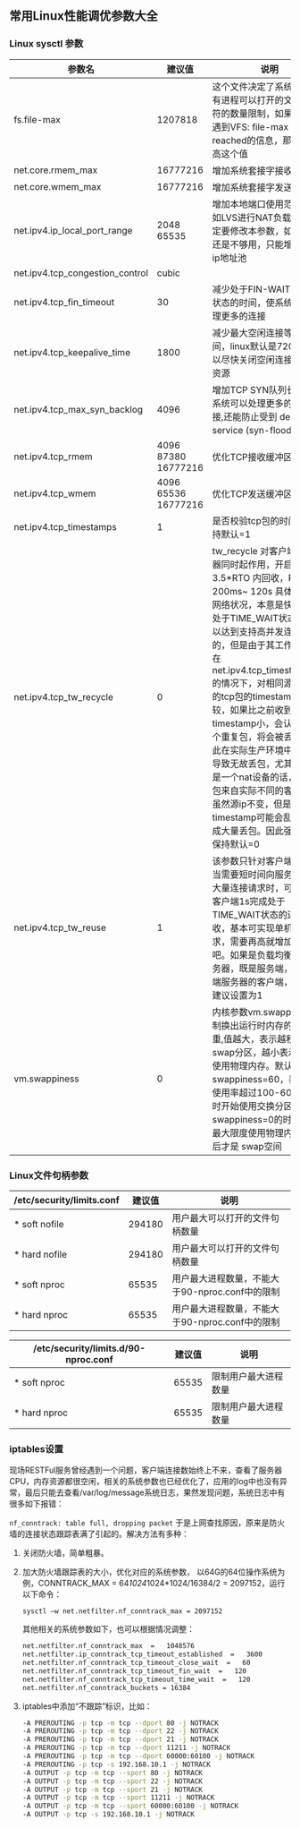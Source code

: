 ## 常用Linux性能调优参数大全


### Linux sysctl 参数 

| 参数名 |建议值      |说明        |
| -------|--------|---------|
|fs.file-max|1207818|这个文件决定了系统级别所有进程可以打开的文件描述符的数量限制，如果内核中遇到VFS: file-max limit <number> reached的信息，那么就提高这个值|
| net.core.rmem_max | 16777216 | 增加系统套接字接收缓冲区 |
| net.core.wmem_max |16777216 |增加系统套接字发送缓冲区|
| net.ipv4.ip_local_port_range | 2048 65535 | 增加本地端口使用范围，比如LVS进行NAT负载时，一定要修改本参数，如果端口还是不够用，只能增加内网ip地址池 |
| net.ipv4.tcp_congestion_control | cubic |      |
| net.ipv4.tcp_fin_timeout | 30 | 减少处于FIN-WAIT-2连接状态的时间，使系统可以处理更多的连接 |
|net.ipv4.tcp_keepalive_time|1800|减少最大空闲连接等待时间，linux默认是7200s，可以尽快关闭空闲连接，释放资源|
| net.ipv4.tcp_max_syn_backlog | 4096 | 增加TCP SYN队列长度，使系统可以处理更多的并发连接,还能防止受到 denial-of-service (syn-flood)的攻击 |
| net.ipv4.tcp_rmem | 4096 87380 16777216 | 优化TCP接收缓冲区 |
| net.ipv4.tcp_wmem | 4096 65536 16777216 | 优化TCP发送缓冲区 |
| net.ipv4.tcp_timestamps|1|是否校验tcp包的时间戳，保持默认=1|
| net.ipv4.tcp_tw_recycle | 0 | tw_recycle 对客户端和服务器同时起作用，开启后在 3.5*RTO 内回收，RTO 200ms~ 120s 具体时间视网络状况，本意是快速回收处于TIME_WAIT状态的连接以达到支持高并发连接的目的，但是由于其工作原理是在net.ipv4.tcp_timestamps=1的情况下，对相同源ip发出的tcp包的timestamp进行比较，如果比之前收到的包的timestamp小，会认为是一个重复包，将会被丢弃，因此在实际生产环境中可能会导致无故丢包，尤其是源ip是一个nat设备的话，转发的包来自实际不同的客户端，虽然源ip不变，但是timestamp可能会乱序，造成大量丢包。因此强烈建议保持默认=0 |
| net.ipv4.tcp_tw_reuse | 1 | 该参数只针对客户端有效，当需要短时间向服务器发起大量连接请求时，可以帮助客户端1s完成处于TIME_WAIT状态的连接回收，基本可实现单机6w/s请求，需要再高就增加IP数量吧。如果是负载均衡类的服务器，既是服务端，又是后端服务器的客户端，该参数建议设置为1 |
| vm.swappiness | 0 | 内核参数vm.swappiness控制换出运行时内存的相对权重,值越大，表示越积极使用swap分区，越小表示越积极使用物理内存。默认值swappiness=60，表示内存使用率超过100-60=40%时开始使用交换分区。swappiness=0的时候表示最大限度使用物理内存，然后才是 swap空间 |



### Linux文件句柄参数

| /etc/security/limits.conf|建议值|说明|
| -- | -- | -- |
| * soft nofile |294180 | 用户最大可以打开的文件句柄数量 |
| * hard nofile |294180 |用户最大可以打开的文件句柄数量|
| * soft nproc | 65535 | 用户最大进程数量，不能大于90-nproc.conf中的限制 |
| * hard nproc | 65535 | 用户最大进程数量，不能大于90-nproc.conf中的限制 |

| /etc/security/limits.d/90-nproc.conf|建议值|说明|
|-|-|-|
| * soft nproc | 65535 | 限制用户最大进程数量 |
| * hard nproc | 65535 | 限制用户最大进程数量 |




### iptables设置

现场RESTFul服务曾经遇到一个问题，客户端连接数始终上不来，查看了服务器CPU，内存资源都很空闲，相关的系统参数也已经优化了，应用的log中也没有异常，最后只能去查看/var/log/message系统日志，果然发现问题，系统日志中有很多如下报错：

`nf_conntrack: table full, dropping packet`
于是上网查找原因，原来是防火墙的连接状态跟踪表满了引起的。解决方法有多种：

1. 关闭防火墙，简单粗暴。

2. 加大防火墙跟踪表的大小，优化对应的系统参数， 以64G的64位操作系统为例，CONNTRACK_MAX = 64*1024*1024*1024/16384/2 = 2097152，运行以下命令：

   `sysctl –w net.netfilter.nf_conntrack_max = 2097152`

   其他相关的系统参数如下，也可以根据情况调整：

   ```bash
   net.netfilter.nf_conntrack_max  =   1048576  
   net.netfilter.ip_conntrack_tcp_timeout_established  =   3600  
   net.netfilter.nf_conntrack_tcp_timeout_close_wait  =   60  
   net.netfilter.nf_conntrack_tcp_timeout_fin_wait  =   120  
   net.netfilter.nf_conntrack_tcp_timeout_time_wait  =   120 
   net.netfilter.nf_conntrack_buckets = 16384
   ```

   

3. iptables中添加“不跟踪”标识，比如：

   ```bash
   -A PREROUTING -p tcp -m tcp --dport 80 -j NOTRACK 
   -A PREROUTING -p tcp -m tcp --dport 22 -j NOTRACK 
   -A PREROUTING -p tcp -m tcp --dport 21 -j NOTRACK 
   -A PREROUTING -p tcp -m tcp --dport 11211 -j NOTRACK 
   -A PREROUTING -p tcp -m tcp --dport 60000:60100 -j NOTRACK 
   -A PREROUTING -p tcp -s 192.168.10.1 -j NOTRACK 
   -A OUTPUT -p tcp -m tcp --sport 80 -j NOTRACK 
   -A OUTPUT -p tcp -m tcp --sport 22 -j NOTRACK 
   -A OUTPUT -p tcp -m tcp --sport 21 -j NOTRACK 
   -A OUTPUT -p tcp -m tcp --sport 11211 -j NOTRACK 
   -A OUTPUT -p tcp -m tcp --sport 60000:60100 -j NOTRACK 
   -A OUTPUT -p tcp -s 192.168.10.1 -j NOTRACK 
   ```

   

   



